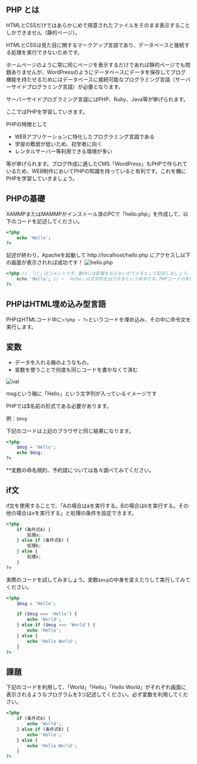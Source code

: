 ## PHP とは

HTMLとCSSだけではあらかじめで用意されたファイルをそのまま表示することしかできません（静的ページ）。

HTMLとCSSは見た目に関するマークアップ言語であり、データベースと接続する処理を実行できないためです。

ホームページのように常に同じページを表示するだけであれば静的ページでも問題ありませんが、WordPressのようにデータベースにデータを保存してブログ機能を持たせるためにはデータベースに接続可能なプログラミング言語（サーバーサイドプログラミング言語）が必要となります。

サーバーサイドプログラミング言語にはPHP、Ruby、Java等が挙げられます。

ここではPHPを学習していきます。

PHPの特徴として
- WEBアプリケーションに特化したプログラミング言語である
- 学習の敷居が低いため、初学者に向く
- レンタルサーバー等利用できる環境が多い

等が挙げられます。ブログ作成に適したCMS「WordPress」もPHPで作られているため、WEB制作においてPHPの知識を持っていると有利です。これを機にPHPを学習していきましょう。

## PHPの基礎

XAMMPまたはMAMMPがインストール済のPCで「hello.php」を作成して、以下のコードを記述してください。

```php
<?php 
    echo 'Hello';
?>
```

記述が終わり、Apacheを起動して
http://localhost/hello.php
にアクセスし以下の画面が表示されれば成功です！
![hello.php](https://user-images.githubusercontent.com/20413609/35367993-874843c4-01c4-11e8-965b-fd444adfb2d2.png)

```php
<?php // 「//」はコメントです。動作には影響を与えないのでメモとして記述しましょう。
    echo 'Hello'; // ← 「echo」は文字列を出力するという命令です。PHPコードの末尾には「;」セミコロンが必須です。
?>
```

## PHPはHTML埋め込み型言語
PHPはHTMLコード中に`<?php ~ ?>`というコードを埋め込み、その中に命令文を実行します。


## 変数
- データを入れる箱のようなもの。
- 変数を使うことで何度も同じコードを書かなくて済む

![val](https://user-images.githubusercontent.com/20413609/35368021-b2a4521a-01c4-11e8-95d6-66a76b54bb96.png)

msgという箱に「Hello」という文字列が入っているイメージです

PHPでは$名前の形式である必要があります。

例：`$msg`

下記のコードは上記のブラウザと同じ結果になります。
```php
<?php
    $msg = 'Hello';
    echo $msg;
?>
```

**変数の命名規約、予約語については各々調べてみてください。

## if文
if文を使用することで、「Aの場合はaを実行する。Bの場合はbを実行する。その他の場合はxを実行する」と処理の条件を設定できます。

```php
<?php
    if (条件式A) {
        処理a;
    } else if (条件式B) {
        処理b;
    } else {
        処理x;
    }
?>
```

実際のコードを試してみましょう。変数`$msg`の中身を変えたりして実行してみてください。
```php
<?php
    $msg = 'Hello';

    if ($msg === 'Hello') {
        echo 'World';
    } else if ($msg === 'World') {
        echo 'Hello';
    } else {
        echo 'Hello World';
    }
?>
```

## 課題
下記のコードを利用して、「World」「Hello」「Hello World」がそれぞれ画面に表示されるようなプログラムを3つ記述してください。必ず変数を利用してください。
```php
<?php
    if (条件式A) {
        echo 'World';
    } else if (条件式B) {
        echo 'Hello';
    } else {
        echo 'Hello World';
    }
?>
```
